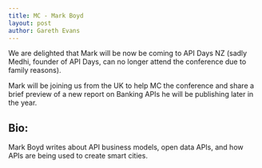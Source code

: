 ```yaml
---
title: MC - Mark Boyd
layout: post
author: Gareth Evans
---
```


We are delighted that Mark will be now be coming to API Days NZ (sadly Medhi, founder of API Days, can no longer attend the conference due to family reasons).

Mark will be joining us from the UK to help MC the conference and share a brief preview of a new report on Banking APIs he will be publishing later in the year.

## Bio:

Mark Boyd writes about API business models, open data APIs, and how APIs are being used to create smart cities.